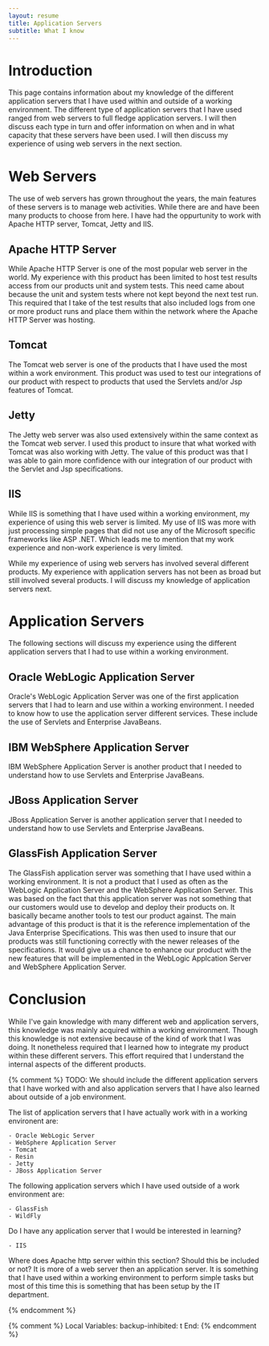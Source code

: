 ```yaml
---
layout: resume
title: Application Servers
subtitle: What I know
---
```


# Introduction

This page contains information about my knowledge of the different application servers that I have used within and
outside of a working environment.  The different type of application servers that I have used ranged from web servers to
full fledge application servers.  I will then discuss each type in turn and offer information on when and in what
capacity that these servers have been used.  I will then discuss my experience of using web servers in the next section.

# Web Servers

The use of web servers has grown throughout the years, the main features of these servers is to manage web activities.
While there are and have been many products to choose from here. I have had the oppurtunity to work with Apache HTTP
server, Tomcat, Jetty and IIS.

## Apache HTTP Server

While Apache HTTP Server is one of the most popular web server in the world.  My experience with this product has been
limited to host test results access from our products unit and system tests.  This need came about because the unit and
system tests where not kept beyond the next test run.  This required that I take of the test results that also included
logs from one or more product runs and place them within the network where the Apache HTTP Server was hosting.

## Tomcat

The Tomcat web server is one of the products that I have used the most within a work environment.  This product was used
to test our integrations of our product with respect to products that used the Servlets and/or Jsp features of Tomcat.

## Jetty

The Jetty web server was also used extensively within the same context as the Tomcat web server.  I used this product to
insure that what worked with Tomcat was also working with Jetty.  The value of this product was that I was able to gain
more confidence with our integration of our product with the Servlet and Jsp specifications.

## IIS

While IIS is something that I have used within a working environment, my experience of using this web server is limited.
My use of IIS was more with just processing simple pages that did not use any of the Microsoft specific frameworks like
ASP .NET.  Which leads me to mention that my work experience and non-work experience is very limited.

While my experience of using web servers has involved several different products.  My experience with application
servers has not been as broad but still involved several products.  I will discuss my knowledge of application
servers next.

# Application Servers

The following sections will discuss my experience using the different application servers that I had to use within a
working environment.

## Oracle WebLogic Application Server

Oracle's WebLogic Application Server was one of the first application servers that I had to learn and use within a
working environment.  I needed to know how to use the application server different services.  These include the use of
Servlets and Enterprise JavaBeans.

## IBM WebSphere Application Server

IBM WebSphere Application Server is another product that I needed to understand how to use Servlets and Enterprise JavaBeans.

## JBoss Application Server

JBoss Application Server is another application server that I needed to understand how to use Servlets and Enterprise JavaBeans.

## GlassFish Application Server

The GlassFish application server was something that I have used within a working environment.  It is not a product that
I used as often as the WebLogic Application Server and the WebSphere Application Server.  This was based on the fact
that this application server was not something that our customers would use to develop and deploy their products on.  It
basically became another tools to test our product against.  The main advantage of this product is that it is the
reference implementation of the Java Enterprise Specifications.  This was then used to insure that our products was
still functioning correctly with the newer releases of the specifications.  It would give us a chance to enhance our
product with the new features that will be implemented in the WebLogic Applcation Server and WebSphere Application
Server.

# Conclusion

While I've gain knowledge with many different web and application servers, this knowledge was mainly acquired within a
working environment.  Though this knowledge is not extensive because of the kind of work that I was doing.  It
nonetheless required that I learned how to integrate my product within these different servers.  This effort required
that I understand the internal aspects of the different products.


{% comment %}
TODO: We should include the different application servers that I have worked with and
also application servers that I have also learned about outside of a job environment.

The list of application servers that I have actually work with in a working environent
are:

	- Oracle WebLogic Server
	- WebSphere Application Server
	- Tomcat
	- Resin
	- Jetty
	- JBoss Application Server


The following application servers which I have used outside of a work environment are:

	- GlassFish
	- WildFly

Do I have any application server that I would be interested in learning?

	- IIS


Where does Apache http server within this section?   Should this be included or not?
It is more of a web server then an application server.  It is something that I have
used within a working environment to perform simple tasks but most of this time
this is something that has been setup by the IT department.

{% endcomment %}

{% comment %}
Local Variables:
backup-inhibited: t
End:
{% endcomment %}
